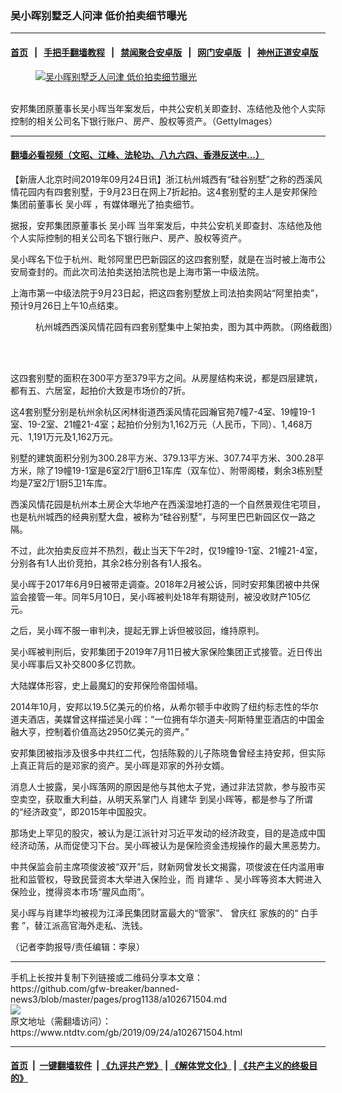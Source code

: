 ### 吴小晖别墅乏人问津 低价拍卖细节曝光
------------------------

#### [首页](https://github.com/gfw-breaker/banned-news3/blob/master/README.md) &nbsp;&nbsp;|&nbsp;&nbsp; [手把手翻墙教程](https://github.com/gfw-breaker/guides/wiki) &nbsp;&nbsp;|&nbsp;&nbsp; [禁闻聚合安卓版](https://github.com/gfw-breaker/bn-android) &nbsp;&nbsp;|&nbsp;&nbsp; [网门安卓版](https://github.com/oGate2/oGate) &nbsp;&nbsp;|&nbsp;&nbsp; [神州正道安卓版](https://github.com/SzzdOgate/update) 



<div><div class="featured_image">
 <a href="https://i.ntdtv.com/assets/uploads/2019/09/GettyImages-956748330-1-800x450-1.jpg" target="_blank">
  <figure>
   <img alt="吴小晖别墅乏人问津 低价拍卖细节曝光" src="https://i.ntdtv.com/assets/uploads/2019/09/GettyImages-956748330-1-800x450-1.jpg"/>
  </figure><br/>
 </a>
 <span class="caption">
  安邦集团原董事长吴小晖当年案发后，中共公安机关即查封、冻结他及他个人实际控制的相关公司名下银行账户、房产、股权等资产。（GettyImages）
 </span>
</div>
</div><hr/>

#### [翻墙必看视频（文昭、江峰、法轮功、八九六四、香港反送中...）](https://github.com/gfw-breaker/banned-news3/blob/master/pages/links.md)

<div><div class="post_content" itemprop="articleBody">
 <p>
  【新唐人北京时间2019年09月24日讯】浙江杭州城西有“硅谷别墅”之称的西溪风情花园内有四套别墅，于9月23日在网上7折起拍。这4套别墅的主人是安邦保险集团前董事长
  <ok href="https://www.ntdtv.com/gb/吴小晖.htm">
   吴小晖
  </ok>
  ，有媒体曝光了拍卖细节。
 </p>
 <p>
  据报，安邦集团原董事长
  <ok href="https://www.ntdtv.com/gb/吴小晖.htm">
   吴小晖
  </ok>
  当年案发后，中共公安机关即查封、冻结他及他个人实际控制的相关公司名下银行账户、房产、股权等资产。
 </p>
 <p>
  吴小晖名下位于杭州、毗邻阿里巴巴新园区的这四套别墅，就是在当时被上海市公安局查封的。而此次司法拍卖送拍法院也是上海市第一中级法院。
 </p>
 <p>
  上海市第一中级法院于9月23日起，把这四套别墅放上司法拍卖网站“阿里拍卖”，预计9月26日上午10点结束。
 </p>
 <figure class="wp-caption alignnone" id="attachment_102671510" style="width: 600px">
  <ok href="https://i.ntdtv.com/assets/uploads/2019/09/53976_1568042072.jpg">
   <img alt="" class="size-medium wp-image-102671510" src="https://i.ntdtv.com/assets/uploads/2019/09/53976_1568042072-600x481.jpg"/>
  </ok>
  <br/><figcaption class="wp-caption-text">
   杭州城西西溪风情花园有四套别墅集中上架拍卖，图为其中两款。（网络截图）
  </figcaption><br/>
 </figure><br/>
 <p>
  这四套别墅的面积在300平方至379平方之间。从房屋结构来说，都是四层建筑，都有五、六居室，起拍价大致是市场价的7折。
 </p>
 <p>
  这4套别墅分别是杭州余杭区闲林街道西溪风情花园瀚官苑7幢7-4室、19幢19-1室、19-2室、21幢21-4室；起拍价分别为1,162万元（人民币，下同）、1,468万元、1,191万元及1,162万元。
 </p>
 <p>
  别墅的建筑面积分别为300.28平方米、379.13平方米、307.74平方米、300.28平方米，除了19幢19-1室是6室2厅1厨6卫1车库（双车位）、附带阁楼，剩余3栋别墅均是7室2厅1厨5卫1车库。
 </p>
 <p>
  西溪风情花园是杭州本土房企大华地产在西溪湿地打造的一个自然景观住宅项目，也是杭州城西的经典别墅大盘，被称为“硅谷别墅”，与阿里巴巴新园区仅一路之隔。
 </p>
 <p>
  不过，此次拍卖反应并不热烈，截止当天下午2时，仅19幢19-1室、21幢21-4室，分别各有1人出价竞拍，其余2栋分别各有1人报名。
 </p>
 <p>
  吴小晖于2017年6月9日被带走调查。2018年2月被公诉，同时安邦集团被中共保监会接管一年。同年5月10日，吴小晖被判处18年有期徒刑，被没收财产105亿元。
 </p>
 <p>
  之后，吴小晖不服一审判决，提起无罪上诉但被驳回，维持原判。
 </p>
 <p>
  吴小晖被判刑后，安邦集团于2019年7月11日被大家保险集团正式接管。近日传出吴小晖事后又补交800多亿罚款。
 </p>
 <p>
  大陆媒体形容，史上最魔幻的安邦保险帝国倾塌。
 </p>
 <p>
  2014年10月，安邦以19.5亿美元的价格，从希尔顿手中收购了纽约标志性的华尔道夫酒店，美媒曾这样描述吴小晖：“一位拥有华尔道夫-阿斯特里亚酒店的中国金融大亨，控制着价值高达2950亿美元的资产。”
 </p>
 <p>
  安邦集团被指涉及很多中共红二代，包括陈毅的儿子陈晓鲁曾经主持安邦，但实际上真正背后的是邓家的资产。吴小晖是邓家的外孙女婿。
 </p>
 <p>
  消息人士披露，吴小晖落网的原因是他与其他太子党，通过非法贷款，参与股市买空卖空，获取重大利益，从明天系掌门人
  <ok href="https://www.ntdtv.com/gb/肖建华.htm">
   肖建华
  </ok>
  到吴小晖等，都是参与了所谓的“经济政变”，即2015年中国股灾。
 </p>
 <p>
  那场史上罕见的股灾，被认为是江派针对习近平发动的经济政变，目的是造成中国经济动荡，从而促使习下台。吴小晖被认为是保险资金违规操作的最大黑恶势力。
 </p>
 <p>
  中共保监会前主席项俊波被“双开”后，财新网曾发长文揭露，项俊波在任内滥用审批和监管权，导致民营资本大举进入保险业，而
  <ok href="https://www.ntdtv.com/gb/肖建华.htm">
   肖建华
  </ok>
  、吴小晖等资本大鳄进入保险业，搅得资本市场“腥风血雨”。
 </p>
 <p>
  吴小晖与肖建华均被视为江泽民集团财富最大的“管家”、
  <ok href="https://www.ntdtv.com/gb/曾庆红.htm">
   曾庆红
  </ok>
  家族的的“
  <ok href="https://www.ntdtv.com/gb/白手套.htm">
   白手套
  </ok>
  ”，替江派高官海外走私、洗钱。
 </p>
 <p>
  （记者李韵报导/责任编辑：李泉）
 </p>
 <div class="single_ad">
 </div>
</div>
</div>
<hr/>
手机上长按并复制下列链接或二维码分享本文章：<br/>
https://github.com/gfw-breaker/banned-news3/blob/master/pages/prog1138/a102671504.md <br/>
<a href='https://github.com/gfw-breaker/banned-news3/blob/master/pages/prog1138/a102671504.md'><img src='https://github.com/gfw-breaker/banned-news3/blob/master/pages/prog1138/a102671504.md.png'/></a> <br/>
原文地址（需翻墙访问）：https://www.ntdtv.com/gb/2019/09/24/a102671504.html


------------------------
#### [首页](https://github.com/gfw-breaker/banned-news3/blob/master/README.md) &nbsp;|&nbsp; [一键翻墙软件](https://github.com/gfw-breaker/nogfw/blob/master/README.md) &nbsp;| [《九评共产党》](https://github.com/gfw-breaker/9ping.md/blob/master/README.md#九评之一评共产党是什么) | [《解体党文化》](https://github.com/gfw-breaker/jtdwh.md/blob/master/README.md) | [《共产主义的终极目的》](https://github.com/gfw-breaker/gczydzjmd.md/blob/master/README.md)


<img src='http://gfw-breaker.win/banned-news3/pages/prog1138/a102671504.md' width='0px' height='0px'/>
